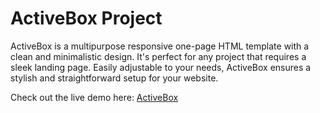 # ActiveBox Project

ActiveBox is a multipurpose responsive one-page HTML template with a clean and minimalistic design. It's perfect for any project that requires a sleek landing page. Easily adjustable to your needs, ActiveBox ensures a stylish and straightforward setup for your website.

Check out the live demo here: [ActiveBox](https://igasin.github.io/test/dist/)
